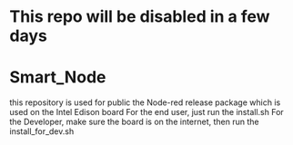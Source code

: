# This repo will be disabled in a few days
# Smart_Node
this repository is used for public the Node-red release package which is used on the Intel Edison board
For the end user, just run the install.sh
For the Developer, make sure the board is on the internet, then run the install_for_dev.sh
